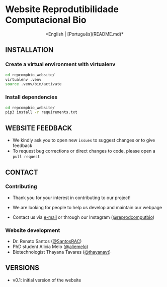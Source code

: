 # Website Reprodutibilidade Computacional Bio

<p align="center">
*English | [Português](README.md)*
</p>

## INSTALLATION 

### Create a virtual environment with virtualenv

```bash
cd repcompbio_website/
virtualenv .venv
source .venv/bin/activate
```

### Install dependencies

```bash
cd repcompbio_website/
pip3 install -r requirements.txt
```

## WEBSITE FEEDBACK

 * We kindly ask you to open new `issues` to suggest changes or to give feedback
 * To request bug corrections or direct changes to code, please open a `pull request`


## CONTACT

### Contributing

 * Thank you for your interest in contributing to our project!
 * We are looking for people to help us develop and maintain our webpage

* Contact us via [e-mail](mailto:reprodutibilidadecomputacional@gmail.com) or through our Instagram ([@reprodcomputbio](https://www.instagram.com/reprodcomputbio/))


### Website development

 * Dr. Renato Santos ([@SantosRAC](https://github.com/SantosRAC))
 * PhD student Alicia Melo ([@aliemelo](https://github.com/aliemelo))
 * Biotechnologist Thayana Tavares ([@thayanavt](https://github.com/thayanavt))


## VERSIONS

 * v0.1: initial version of the website
